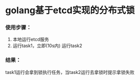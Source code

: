 # golang基于etcd实现的分布式锁

### 使用步骤：

1. 本地运行etcd服务
2. 运行task1，立即(10s内) 运行task2

### 结果：

task1运行会拿到锁执行任务，当task2运行去拿锁时提示拿锁失败
